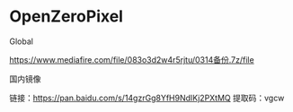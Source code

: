 # OpenZeroPixel

Global

https://www.mediafire.com/file/083o3d2w4r5rjtu/0314备份.7z/file

国内镜像

链接：https://pan.baidu.com/s/14gzrGg8YfH9NdIKj2PXtMQ 
提取码：vgcw 
